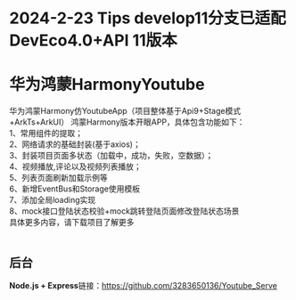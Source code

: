 # 2024-2-23 Tips develop11分支已适配DevEco4.0+API 11版本

# 华为鸿蒙HarmonyYoutube
华为鸿蒙Harmony仿YoutubeApp（项目整体基于Api9+Stage模式+ArkTs+ArkUI）
鸿蒙Harmony版本开眼APP，具体包含功能如下：<br>
1、常用组件的提取；<br>
2、网络请求的基础封装(基于axios)；<br>
3、封装项目页面多状态（加载中，成功，失败，空数据）；<br>
4、视频播放,评论以及视频列表播放；<br>
5、列表页面刷新加载示例等<br>
6、新增EventBus和Storage使用模板<br>
7、添加全局loading实现<br>
8、mock接口登陆状态校验+mock跳转登陆页面修改登陆状态场景<br>
具体更多内容，请下载项目了解更多<br><br>

## 后台

**Node.js + Express**链接：https://github.com/3283650136/Youtube_Serve <br>


<br/>
